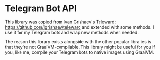 # Telegram Bot API

This library was copied from Ivan Grishaev's Teleward: https://github.com/igrishaev/teleward and extended with some methods. I use it for my Telegram bots and wrap new methods when needed. 

The reason this library exists alongside with the other popular libraries is that they're not GraalVM-compilable. This library might be useful for you if you, like me, compile your Telegram bots to native images using GraalVM.